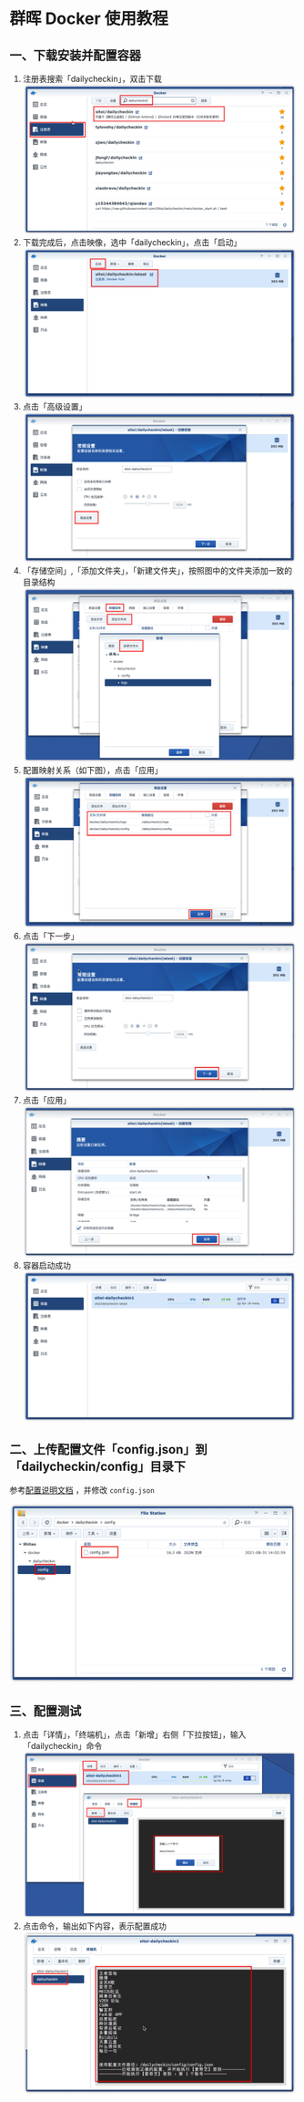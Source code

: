 # 群晖 Docker 使用教程

## 一、下载安装并配置容器

1. 注册表搜索「dailycheckin」，双击下载
   ![下载](img/synology1.png)
2. 下载完成后，点击映像，选中「dailycheckin」，点击「启动」
   ![启动](img/synology2.png)
3. 点击「高级设置」
   ![高级设置](img/synology3.png)
4. 「存储空间」,「添加文件夹」，「新建文件夹」，按照图中的文件夹添加一致的目录结构
   ![添加目录](img/synology4.png)
5. 配置映射关系（如下图），点击「应用」
   ![配置映射](img/synology5.png)
6. 点击「下一步」
   ![下一步](img/synology6.png)
7. 点击「应用」
   ![应用](img/synology7.png)
8. 容器启动成功
   ![启动成功](img/synology11.png)

## 二、上传配置文件「config.json」到 「dailycheckin/config」目录下

参考[配置说明文档](https://sitoi.gitee.io/dailycheckin/settings/) ，并修改 `config.json`

![配置并上传配置文件](img/synology8.png)

## 三、配置测试

1. 点击「详情」，「终端机」，点击「新增」右侧「下拉按钮」，输入「dailycheckin」命令
   ![添加命令](img/synology9.png)
2. 点击命令，输出如下内容，表示配置成功
   ![运行命令](img/synology10.png)
